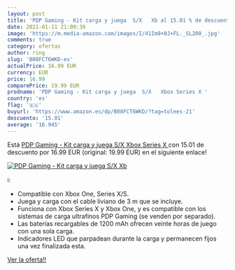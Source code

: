 ```yaml
---
layout: post
title: 'PDP Gaming - Kit carga y juega  S/X   Xb al 15.01 % de descuento'
date: 2021-01-11 21:09:39
image: 'https://m.media-amazon.com/images/I/41Im8+0J+FL._SL200_.jpg'
comments: true
category: ofertas
author: ring
slug: 'B08FCT6WKD-es'
actualPrice: 16.99 EUR
currency: EUR
price: 16.99
comparePrice: 19.99 EUR
prodname: 'PDP Gaming - Kit carga y juega  S/X   Xbox Series X '
country: 'es'
flag: '🇪🇸'
buyurl: 'https://www.amazon.es/dp/B08FCT6WKD/?tag=tolees-21'
descuento: '15.01'
average: '16.945'
---
```


Está [PDP Gaming - Kit carga y juega  S/X   Xbox Series X ](https://www.amazon.es/dp/B08FCT6WKD/?tag=tolees-21) con 15.01 de descuento por 16.99 EUR (original: 19.99 EUR) en el siguiente enlace!

[![PDP Gaming - Kit carga y juega  S/X   Xb](https://m.media-amazon.com/images/I/41Im8+0J+FL._SL200_.jpg)](https://www.amazon.es/dp/B08FCT6WKD/?tag=tolees-21)

ℹ️:

- Compatible con Xbox One, Series X/S.
- Juega y carga con el cable liviano de 3 m que se incluye.
- Funciona con Xbox Series X y Xbox One, y es compatible con los sistemas de carga ultrafinos PDP Gaming (se venden por separado).
- Las baterías recargables de 1200 mAh ofrecen veinte horas de juego con una sola carga.
- Indicadores LED que parpadean durante la carga y permanecen fijos una vez finalizada esta.

[Ver la oferta!!](https://www.amazon.es/dp/B08FCT6WKD/?tag=tolees-21)
